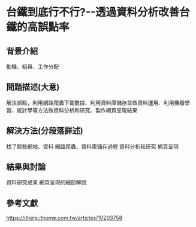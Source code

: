 # 台鐵到底行不行?--透過資料分析改善台鐵的高誤點率

## 背景介紹
動機、組員、工作分配
## 問題描述(大意)
解決誤點，利用網路爬蟲下載數據、利用資料庫儲存並做資料運用、利用機器學習、統計學等方法做資料分析和研究、製作網頁呈現結果
## 解決方法(分段落詳述)
找了那些網站、資料
網路爬蟲、資料庫儲存過程
資料分析和研究
網頁呈現
## 結果與討論
資料研究成果
網頁呈現的細部解說
## 參考文獻


https://ithelp.ithome.com.tw/articles/10203758
